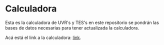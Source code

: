 # Calculadora
Esta es la calculadora de UVR's y TES's en este repositorio se pondrán las bases de datos necesarias para tener actualizada la calculadora.

Acá está el link a la calculadora: [link](https://jcpuellop.github.io/Calculadora/Calculadora.html).
